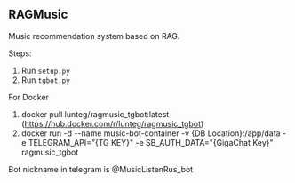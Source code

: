 ## RAGMusic

Music recommendation system based on RAG.

Steps:
1) Run ```setup.py```
2) Run ```tgbot.py```

For Docker
1) docker pull lunteg/ragmusic_tgbot:latest (https://hub.docker.com/r/lunteg/ragmusic_tgbot)
2) docker run -d --name music-bot-container -v {DB Location}:/app/data -e TELEGRAM_API="{TG KEY}" -e SB_AUTH_DATA="{GigaChat Key}" ragmusic_tgbot

Bot nickname in telegram is @MusicListenRus_bot 
